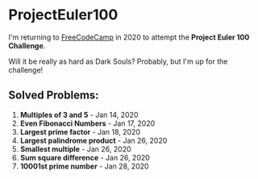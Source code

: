 # ProjectEuler100
I'm returning to [FreeCodeCamp](https://www.freecodecamp.org/news/projecteuler100-coding-challenge-competitive-programming/) in 2020 to attempt the **Project Euler 100 Challenge**.

Will it be really as hard as Dark Souls?  Probably, but I'm up for the challenge!

## Solved Problems:
1. **Multiples of 3 and 5** - Jan 14, 2020
2. **Even Fibonacci Numbers** - Jan 17, 2020
3. **Largest prime factor** - Jan 18, 2020
4. **Largest palindrome product** - Jan 26, 2020
5. **Smallest multiple** - Jan 26, 2020
6. **Sum square difference** - Jan 26, 2020
7. **10001st prime number** - Jan 28, 2020
